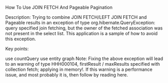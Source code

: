 How To Use JOIN FETCH And Pageable Pagination

Description: Trying to combine JOIN FETCH/LEFT JOIN FETCH and Pageable results in an exception of type org.hibernate.QueryException: query specified join fetching, but the owner of the fetched association was not present in the select list. This application is a sample of how to avoid this exception.

Key points:

use countQuery
use entity graph
Note: Fixing the above exception will lead to an warning of type HHH000104, firstResult / maxResults specified with collection fetch; applying in memory!. If this warning is a performance issue, and most probably it is, then follow by reading here.